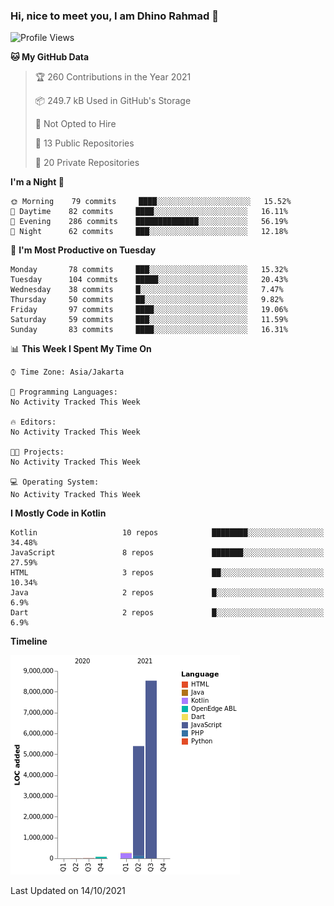 ### Hi, nice to meet you, I am Dhino Rahmad 👋
<!--START_SECTION:waka-->
![Profile Views](http://img.shields.io/badge/Profile%20Views-3-blue)

**🐱 My GitHub Data** 

> 🏆 260 Contributions in the Year 2021
 > 
> 📦 249.7 kB Used in GitHub's Storage 
 > 
> 🚫 Not Opted to Hire
 > 
> 📜 13 Public Repositories 
 > 
> 🔑 20 Private Repositories  
 > 
**I'm a Night 🦉** 

```text
🌞 Morning    79 commits     ████░░░░░░░░░░░░░░░░░░░░░   15.52% 
🌆 Daytime    82 commits     ████░░░░░░░░░░░░░░░░░░░░░   16.11% 
🌃 Evening    286 commits    ██████████████░░░░░░░░░░░   56.19% 
🌙 Night      62 commits     ███░░░░░░░░░░░░░░░░░░░░░░   12.18%

```
📅 **I'm Most Productive on Tuesday** 

```text
Monday       78 commits     ███░░░░░░░░░░░░░░░░░░░░░░   15.32% 
Tuesday      104 commits    █████░░░░░░░░░░░░░░░░░░░░   20.43% 
Wednesday    38 commits     █░░░░░░░░░░░░░░░░░░░░░░░░   7.47% 
Thursday     50 commits     ██░░░░░░░░░░░░░░░░░░░░░░░   9.82% 
Friday       97 commits     ████░░░░░░░░░░░░░░░░░░░░░   19.06% 
Saturday     59 commits     ███░░░░░░░░░░░░░░░░░░░░░░   11.59% 
Sunday       83 commits     ████░░░░░░░░░░░░░░░░░░░░░   16.31%

```


📊 **This Week I Spent My Time On** 

```text
⌚︎ Time Zone: Asia/Jakarta

💬 Programming Languages: 
No Activity Tracked This Week

🔥 Editors: 
No Activity Tracked This Week

🐱‍💻 Projects: 
No Activity Tracked This Week

💻 Operating System: 
No Activity Tracked This Week

```

**I Mostly Code in Kotlin** 

```text
Kotlin                   10 repos            ████████░░░░░░░░░░░░░░░░░   34.48% 
JavaScript               8 repos             ███████░░░░░░░░░░░░░░░░░░   27.59% 
HTML                     3 repos             ██░░░░░░░░░░░░░░░░░░░░░░░   10.34% 
Java                     2 repos             █░░░░░░░░░░░░░░░░░░░░░░░░   6.9% 
Dart                     2 repos             █░░░░░░░░░░░░░░░░░░░░░░░░   6.9%

```


**Timeline**

![Chart not found](https://raw.githubusercontent.com/Dhino12/Dhino12/master/charts/bar_graph.png) 


 Last Updated on 14/10/2021
<!--END_SECTION:waka-->
 
